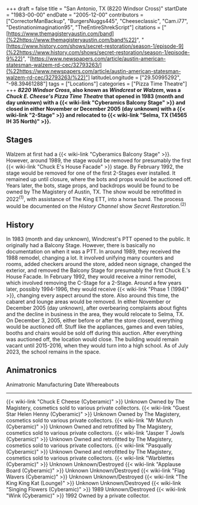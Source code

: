 +++
draft = false
title = "San Antonio, TX (8220 Windsor Cross)"
startDate = "1983-00-00"
endDate = "2005-12-00"
contributors = ["CorrectorManBackup", "BurgersNuggs445", "Cheeseclassic", "Cam.i77", "Destinationimagination95", "TheEntireShrekScript"]
citations = ["[https://www.themagisteryaustin.com/band](%22https://www.themagisteryaustin.com/band%22)", "[https://www.history.com/shows/secret-restoration/season-1/episode-9](%22https://www.history.com/shows/secret-restoration/season-1/episode-9%22)", "[https://www.newspapers.com/article/austin-american-statesman-walzem-rd-cec/32793263/](%22https://www.newspapers.com/article/austin-american-statesman-walzem-rd-cec/32793263/%22)"]
latitudeLongitude = ["29.50995292", "-98.39461288"]
tags = ["Locations"]
categories = ["Pizza Time Theatre"]
+++
***8220 Windsor Cross*, also known as ***Windcrest* or ***Walzem*, was a *Chuck E. Cheese's Pizza Time Theatre* that opened in 1983 (month and day unknown) with a {{< wiki-link "Cyberamics Balcony Stage" >}} and closed in either November or December 2005 (day unknown) with a {{< wiki-link "2-Stage" >}} and relocated to {{< wiki-link "Selma, TX (14565 IH 35 North)" >}}.******

## Stages

Walzem at first had a {{< wiki-link "Cyberamics Balcony Stage" >}}. However, around 1989, the stage would be removed for presumably the first {{< wiki-link "Chuck E's House Facade" >}} stage. By February 1992, the stage would be removed for one of the first 2-Stages ever installed. It remained up until closure, where the bots and props would be auctioned off. Years later, the bots, stage props, and backdrops would be found to be owned by The Magistery of Austin, TX. The show would be retrofitted in 2022<sup>(1)</sup>, with assistance of The King ETT, into a horse band. The process would be documented on the *History Channel* show *Secret Restoration*.<sup>(2)</sup>

## History

In 1983 (month and day unknown), Windcrest's PTT opened to the public. It originally had a Balcony Stage. However, there is basically no documentation on when it was a PTT. In around 1989, they received the 1988 remodel, changing a lot. It involved unifying many counters and rooms, added checkers around the store, added neon signage, changed the exterior, and removed the Balcony Stage for presumably the first Chuck E.'s House Facade. In February 1992, they would receive a minor remodel, which involved removing the C-Stage for a 2-Stage. Around a few years later, possibly 1994-1996, they would receive {{< wiki-link "Phase 1 (1994)" >}}, changing every aspect around the store. Also around this time, the cabaret and lounge areas would be removed. In either November or December 2005 (day unknown), after overbearing complaints about fights and the decline in business in the area, they would relocate to Selma, TX. On December 3, 2005, either before or after the store closed, everything would be auctioned off. Stuff like the appliances, games and even tables, booths and chairs would be sold off during this auction. After everything was auctioned off, the location would close. The building would remain vacant until 2015-2016, when they would turn into a high school. As of July 2023, the school remains in the space.

## Animatronics

  Animatronic                                                  Manufacturing Date   Whereabouts
  ------------------------------------------------------------ -------------------- ---------------------------------------------------------------------------------------
  {{< wiki-link "Chuck E Cheese (Cyberamic)" >}}           Unknown              Owned by The Magistery, cosmetics sold to various private collectors.
  {{< wiki-link "Guest Star Helen Henny (Cyberamic)" >}}   Unknown              Owned by The Magistery, cosmetics sold to various private collectors.
  {{< wiki-link "Mr Munch (Cyberamic)" >}}                 Unknown              Owned and retrofitted by The Magistery, cosmetics sold to various private collectors.
  {{< wiki-link "Jasper T Jowls (Cyberamic)" >}}           Unknown              Owned and retrofitted by The Magistery, cosmetics sold to various private collectors.
  {{< wiki-link "Pasqually (Cyberamic)" >}}                Unknown              Owned and retrofitted by The Magistery, cosmetics sold to various private collectors.
  {{< wiki-link "Warblettes (Cyberamic)" >}}               Unknown              Unknown/Destroyed
  {{< wiki-link "Applause Board (Cyberamic)" >}}           Unknown              Unknown/Destroyed
  {{< wiki-link "Flag Wavers (Cyberamic)" >}}              Unknown              Unknown/Destroyed
  {{< wiki-link "The King King Kat (Lounge)" >}}           Unknown              Unknown/Destroyed
  {{< wiki-link "Singing Flowers (Cyberamic)" >}}          1989                 Unknown/Destroyed
  {{< wiki-link "Wink (Cyberamic)" >}}                     1992                 Owned by a private collector.
